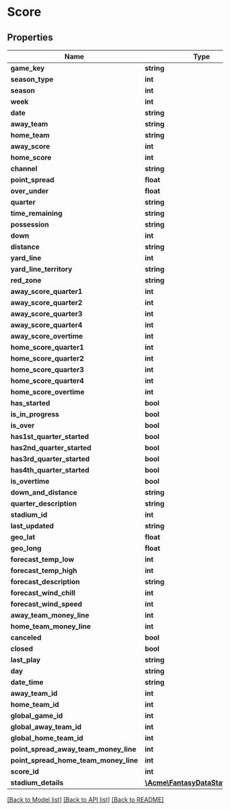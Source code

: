 # Score

## Properties
Name | Type | Description | Notes
------------ | ------------- | ------------- | -------------
**game_key** | **string** |  | [optional] 
**season_type** | **int** |  | [optional] 
**season** | **int** |  | [optional] 
**week** | **int** |  | [optional] 
**date** | **string** |  | [optional] 
**away_team** | **string** |  | [optional] 
**home_team** | **string** |  | [optional] 
**away_score** | **int** |  | [optional] 
**home_score** | **int** |  | [optional] 
**channel** | **string** |  | [optional] 
**point_spread** | **float** |  | [optional] 
**over_under** | **float** |  | [optional] 
**quarter** | **string** |  | [optional] 
**time_remaining** | **string** |  | [optional] 
**possession** | **string** |  | [optional] 
**down** | **int** |  | [optional] 
**distance** | **string** |  | [optional] 
**yard_line** | **int** |  | [optional] 
**yard_line_territory** | **string** |  | [optional] 
**red_zone** | **string** |  | [optional] 
**away_score_quarter1** | **int** |  | [optional] 
**away_score_quarter2** | **int** |  | [optional] 
**away_score_quarter3** | **int** |  | [optional] 
**away_score_quarter4** | **int** |  | [optional] 
**away_score_overtime** | **int** |  | [optional] 
**home_score_quarter1** | **int** |  | [optional] 
**home_score_quarter2** | **int** |  | [optional] 
**home_score_quarter3** | **int** |  | [optional] 
**home_score_quarter4** | **int** |  | [optional] 
**home_score_overtime** | **int** |  | [optional] 
**has_started** | **bool** |  | [optional] 
**is_in_progress** | **bool** |  | [optional] 
**is_over** | **bool** |  | [optional] 
**has1st_quarter_started** | **bool** |  | [optional] 
**has2nd_quarter_started** | **bool** |  | [optional] 
**has3rd_quarter_started** | **bool** |  | [optional] 
**has4th_quarter_started** | **bool** |  | [optional] 
**is_overtime** | **bool** |  | [optional] 
**down_and_distance** | **string** |  | [optional] 
**quarter_description** | **string** |  | [optional] 
**stadium_id** | **int** |  | [optional] 
**last_updated** | **string** |  | [optional] 
**geo_lat** | **float** |  | [optional] 
**geo_long** | **float** |  | [optional] 
**forecast_temp_low** | **int** |  | [optional] 
**forecast_temp_high** | **int** |  | [optional] 
**forecast_description** | **string** |  | [optional] 
**forecast_wind_chill** | **int** |  | [optional] 
**forecast_wind_speed** | **int** |  | [optional] 
**away_team_money_line** | **int** |  | [optional] 
**home_team_money_line** | **int** |  | [optional] 
**canceled** | **bool** |  | [optional] 
**closed** | **bool** |  | [optional] 
**last_play** | **string** |  | [optional] 
**day** | **string** |  | [optional] 
**date_time** | **string** |  | [optional] 
**away_team_id** | **int** |  | [optional] 
**home_team_id** | **int** |  | [optional] 
**global_game_id** | **int** |  | [optional] 
**global_away_team_id** | **int** |  | [optional] 
**global_home_team_id** | **int** |  | [optional] 
**point_spread_away_team_money_line** | **int** |  | [optional] 
**point_spread_home_team_money_line** | **int** |  | [optional] 
**score_id** | **int** |  | [optional] 
**stadium_details** | [**\Acme\FantasyDataStats\\Stadium**](Stadium.md) |  | [optional] 

[[Back to Model list]](../README.md#documentation-for-models) [[Back to API list]](../README.md#documentation-for-api-endpoints) [[Back to README]](../README.md)



